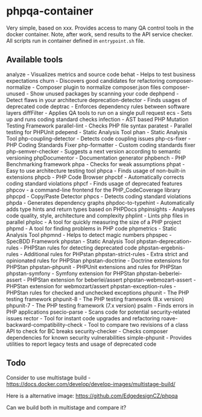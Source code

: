 # phpqa-container
Very simple, based on xxx. Provides access to many QA control tools in the docker container. Note, after work, send results to the API service checker. All scripts run in container defined in `entrypoint.sh` file.

## Available tools
analyze - Visualizes metrics and source code
behat - Helps to test business expectations
churn - Discovers good candidates for refactoring
composer-normalize - Composer plugin to normalize composer.json files
composer-unused - Show unused packages by scanning your code
dephpend - Detect flaws in your architecture
deprecation-detector - Finds usages of deprecated code
deptrac - Enforces dependency rules between software layers
diffFilter - Applies QA tools to run on a single pull request
ecs - Sets up and runs coding standard checks
infection - AST based PHP Mutation Testing Framework
parallel-lint - Checks PHP file syntax
paratest - Parallel testing for PHPUnit
pdepend - Static Analysis Tool
phan - Static Analysis Tool
php-coupling-detector - Detects code coupling issues
php-cs-fixer - PHP Coding Standards Fixer
php-formatter - Custom coding standards fixer
php-semver-checker - Suggests a next version according to semantic versioning
phpDocumentor - Documentation generator
phpbench - PHP Benchmarking framework
phpa - Checks for weak assumptions
phpat - Easy to use architecture testing tool
phpca - Finds usage of non-built-in extensions
phpcb - PHP Code Browser
phpcbf - Automatically corrects coding standard violations
phpcf - Finds usage of deprecated features
phpcov - a command-line frontend for the PHP_CodeCoverage library
phpcpd - Copy/Paste Detector
phpcs - Detects coding standard violations
phpda - Generates dependency graphs
phpdoc-to-typehint - Automatically adds type hints and return types based on PHPDocs
phpinsights - Analyses code quality, style, architecture and complexity
phplint - Lints php files in parallel
phploc - A tool for quickly measuring the size of a PHP project
phpmd - A tool for finding problems in PHP code
phpmetrics - Static Analysis Tool
phpmnd - Helps to detect magic numbers
phpspec - SpecBDD Framework
phpstan - Static Analysis Tool
phpstan-deprecation-rules - PHPStan rules for detecting deprecated code
phpstan-ergebnis-rules - Additional rules for PHPstan
phpstan-strict-rules - Extra strict and opinionated rules for PHPStan
phpstan-doctrine - Doctrine extensions for PHPStan
phpstan-phpunit - PHPUnit extensions and rules for PHPStan
phpstan-symfony - Symfony extension for PHPStan
phpstan-beberlei-assert - PHPStan extension for beberlei/assert
phpstan-webmozart-assert - PHPStan extension for webmozart/assert
phpstan-exception-rules - PHPStan rules for checked and unchecked exceptions
phpunit - The PHP testing framework
phpunit-8 - The PHP testing framework (8.x version)
phpunit-7 - The PHP testing framework (7.x version)
psalm - Finds errors in PHP applications
psecio-parse - Scans code for potential security-related issues
rector - Tool for instant code upgrades and refactoring
roave-backward-compatibility-check - Tool to compare two revisions of a class API to check for BC breaks
security-checker - Checks composer dependencies for known security vulnerabilities
simple-phpunit - Provides utilities to report legacy tests and usage of deprecated code

## Todo
Consider to use multistage build - https://docs.docker.com/develop/develop-images/multistage-build/

Here is a alternative image:
https://github.com/EdgedesignCZ/phpqa

Can we build both in multistage and compare it?
